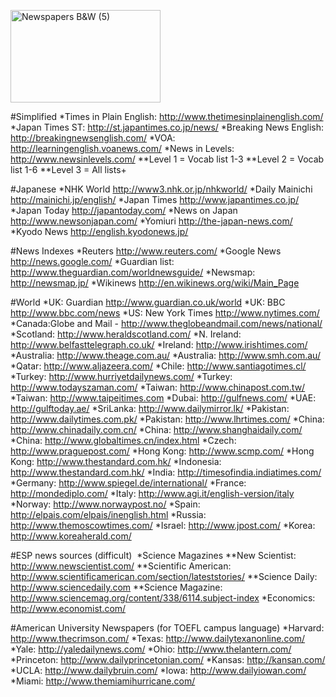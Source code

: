 <a data-flickr-embed="true"  href="https://www.flickr.com/photos/62693815@N03/6277209256/in/photolist-ayGkBN-ayDEMD-ayGksm-J1R8E-ayGkko-MTccC-ayDF4R-ayGkHd-ayHg8x-4XDBD9-48vQEC-8dCC3-ukcyMs-pnbZdd-q6UuCd-6TvTn1-mxQvWf-aUskV-9a8UkV-ayZtHj-w1Tfv7-bcFQm4-7uoKa3-7qW8ee-ayWQ4v-8ycfTU-8aJsRo-b1VKuK-qGUz4M-dEpG5A-3yCizh-eLTWFA-nLouN2-kv12bB-pB92Sx-5kxFn3-mAvKkj-x725Kp-ey5CVs-uA7AGu-dvo8QP-3G8iki-qyWwNm-5emfNh-h86iqB-rVRHj-676DDN-4ojdPW-mLikEZ-Cx82V4" title="Newspapers B&amp;W (5)"><img src="https://farm7.staticflickr.com/6033/6277209256_934f20da10_m.jpg" width="240" height="148" alt="Newspapers B&amp;W (5)"> </a>

#Simplified
*Times in Plain English: http://www.thetimesinplainenglish.com/
*Japan Times ST: http://st.japantimes.co.jp/news/
*Breaking News English: http://breakingnewsenglish.com/
*VOA: http://learningenglish.voanews.com/
*News in Levels: http://www.newsinlevels.com/
**Level 1 = Vocab list 1-3
**Level 2 = Vocab list 1-6
**Level 3 = All lists+

#Japanese
*NHK World http://www3.nhk.or.jp/nhkworld/
*Daily Mainichi http://mainichi.jp/english/
*Japan Times http://www.japantimes.co.jp/
*Japan Today http://japantoday.com/
*News on Japan http://www.newsonjapan.com/
*Yomiuri http://the-japan-news.com/
*Kyodo News http://english.kyodonews.jp/

#News Indexes
*Reuters http://www.reuters.com/
*Google News http://news.google.com/
*Guardian list: http://www.theguardian.com/worldnewsguide/
*Newsmap: http://newsmap.jp/
*Wikinews http://en.wikinews.org/wiki/Main_Page

#World
*UK: Guardian http://www.guardian.co.uk/world
*UK: BBC http://www.bbc.com/news
*US: New York Times http://www.nytimes.com/
*Canada:Globe and Mail - http://www.theglobeandmail.com/news/national/
*Scotland: http://www.heraldscotland.com/
*N. Ireland: http://www.belfasttelegraph.co.uk/
*Ireland: http://www.irishtimes.com/
*Australia: http://www.theage.com.au/
*Australia: http://www.smh.com.au/
*Qatar: http://www.aljazeera.com/
*Chile: http://www.santiagotimes.cl/
*Turkey: http://www.hurriyetdailynews.com/
*Turkey: http://www.todayszaman.com/
*Taiwan: http://www.chinapost.com.tw/
*Taiwan: http://www.taipeitimes.com
*Dubai: http://gulfnews.com/
*UAE: http://gulftoday.ae/
*SriLanka: http://www.dailymirror.lk/
*Pakistan: http://www.dailytimes.com.pk/
*Pakistan: http://www.lhrtimes.com/
*China: http://www.chinadaily.com.cn/
*China: http://www.shanghaidaily.com/
*China: http://www.globaltimes.cn/index.html
*Czech: http://www.praguepost.com/
*Hong Kong: http://www.scmp.com/
*Hong Kong: http://www.thestandard.com.hk/
*Indonesia: http://www.thestandard.com.hk/
*India: http://timesofindia.indiatimes.com/
*Germany: http://www.spiegel.de/international/
*France: http://mondediplo.com/
*Italy: http://www.agi.it/english-version/italy
*Norway: http://www.norwaypost.no/
*Spain: http://elpais.com/elpais/inenglish.html
*Russia: http://www.themoscowtimes.com/
*Israel: http://www.jpost.com/
*Korea: http://www.koreaherald.com/

#ESP news sources (difficult) 
*Science Magazines
**New Scientist: http://www.newscientist.com/
**Scientific American: http://www.scientificamerican.com/section/lateststories/
**Science Daily: http://www.sciencedaily.com
**Science Magazine: http://www.sciencemag.org/content/338/6114.subject-index
*Economics: http://www.economist.com/

#American University Newspapers (for TOEFL campus language)
*Harvard: http://www.thecrimson.com/
*Texas: http://www.dailytexanonline.com/
*Yale: http://yaledailynews.com/
*Ohio: http://www.thelantern.com/
*Princeton: http://www.dailyprincetonian.com/
*Kansas: http://kansan.com/
*UCLA: http://www.dailybruin.com/
*Iowa: http://www.dailyiowan.com/
*Miami: http://www.themiamihurricane.com/

